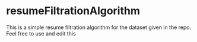 # resumeFiltrationAlgorithm
This is a simple resume filtration algorithm for the dataset given in the repo. Feel free to use and edit this
